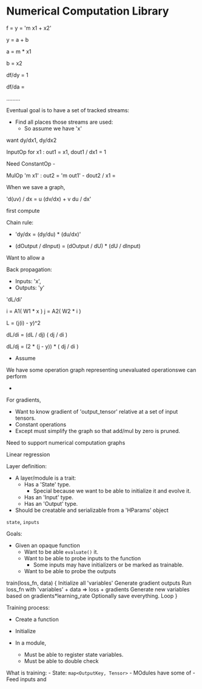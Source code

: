 # Numerical Computation Library

f = y = 'm x1 + x2'

y = a + b

a = m * x1

b = x2

df/dy = 1

df/da = 


.........



Eventual goal is to have a set of tracked streams:


- Find all places those streams are used:
    - So assume we have 'x'



want dy/dx1, dy/dx2

InputOp for x1 : out1 = x1, dout1 / dx1 = 1

Need ConstantOp
    - 

MulOp 'm x1' : out2 = 'm out1'
    - dout2 / x1 = 

When we save a graph, 


'd(uv) / dx = u (dv/dx) + v du / dx'


first compute 



Chain rule:

- 'dy/dx = (dy/du) * (du/dx)'

- (dOutput / dInput) = (dOutput / dU) * (dU / dInput)





Want to allow a 





Back propagation:

- Inputs: 'x',
- Outputs: 'y'

'dL/di'


i = A1( W1 * x )
j = A2( W2 * i )

L = (j(i) - y)^2

dL/di = (dL / dj) ( dj / di )

dL/dj = (2 * (j - y)) * ( dj / di )


- Assume 



We have some operation graph representing unevaluated operationswe can perform

- 

For gradients,
- Want to know gradient of 'output_tensor' relative at a set of input tensors.
- Constant operations 
- Except must simplify the graph so that add/mul by zero is pruned.



Need to support numerical computation graphs 

Linear regression



Layer definition:

- A layer/module is a trait:
	- Has a 'State' type.
		- Special because we want to be able to initialize it and evolve it.
	- Has an 'Input' type.
	- Has an 'Output' type.
- Should be creatable and serializable from a 'HParams' object


`state`, `inputs`

Goals:
- Given an opaque function
    - Want to be able `evaluate()` it.
    - Want to be able to probe inputs to the function
        - Some inputs may have initializers or be marked as trainable.
    - Want to be able to probe the outputs

train(loss_fn, data) {
    Initialize all 'variables'
    Generate gradient outputs
    Run loss_fn with 'variables' + data => loss + gradients
    Generate new variables based on gradients*learning_rate
    Optionally save everything.
    Loop
}

Training process:
- Create a function
- Initialize 


- In a module,
    - Must be able to register state variables.
    - Must be able to double check 

What is training:
    - State: `map<OutputKey, Tensor>`
    - MOdules have some of 
    - Feed inputs and 



